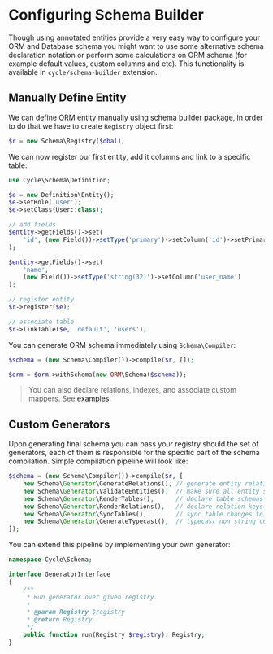 # Configuring Schema Builder
Though using annotated entities provide a very easy way to configure your ORM and Database schema you might want to use some alternative
schema declaration notation or perform some calculations on ORM schema (for example default values, custom columns and etc). This functionality is available in `cycle/schema-builder` extension.

## Manually Define Entity
We can define ORM entity manually using schema builder package, in order to do that we have to create `Registry` object first:

```php
$r = new Schema\Registry($dbal);
```

We can now register our first entity, add it columns and link to a specific table:

```php
use Cycle\Schema\Definition;

$e = new Definition\Entity();
$e->setRole('user');
$e->setClass(User::class);

// add fields
$entity->getFields()->set(
    'id', (new Field())->setType('primary')->setColumn('id')->setPrimary(true)
);

$entity->getFields()->set(
    'name',
    (new Field())->setType('string(32)')->setColumn('user_name')
);

// register entity
$r->register($e);

// associate table
$r->linkTable($e, 'default', 'users');
```

You can generate ORM schema immediately using `Schema\Compiler`:

```php
$schema = (new Schema\Compiler())->compile($r, []);

$orm = $orm->withSchema(new ORM\Schema($schema));
```

> You can also declare relations, indexes, and associate custom mappers. See [examples](https://github.com/cycle/schema-builder/tree/master/tests/Schema).

## Custom Generators
Upon generating final schema you can pass your registry should the set of generators, each of them is responsible for the specific part of the schema compilation. Simple compilation pipeline will look like:

```php
$schema = (new Schema\Compiler())->compile($r, [
    new Schema\Generator\GenerateRelations(), // generate entity relations
    new Schema\Generator\ValidateEntities(),  // make sure all entity schemas are correct
    new Schema\Generator\RenderTables(),      // declare table schemas
    new Schema\Generator\RenderRelations(),   // declare relation keys and indexes
    new Schema\Generator\SyncTables(),        // sync table changes to database
    new Schema\Generator\GenerateTypecast(),  // typecast non string columns
]);
```

You can extend this pipeline by implementing your own generator:

```php
namespace Cycle\Schema;

interface GeneratorInterface
{
    /**
     * Run generator over given registry.
     *
     * @param Registry $registry
     * @return Registry
     */
    public function run(Registry $registry): Registry;
}
```
